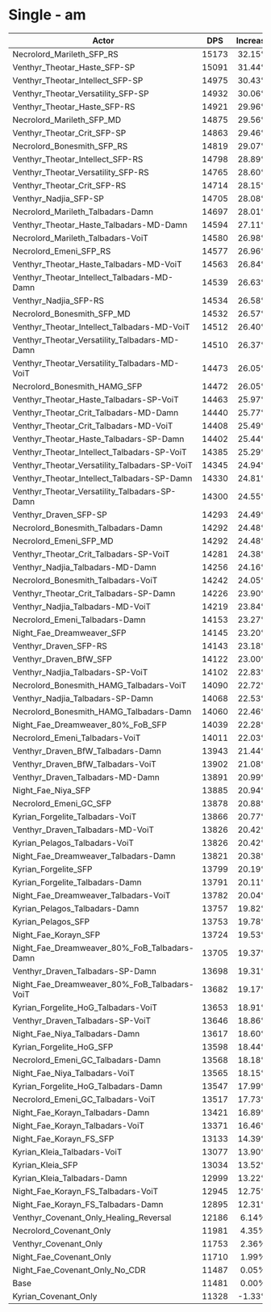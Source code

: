 # Single - am
| Actor | DPS | Increase |
|---|:---:|:---:|
|Necrolord_Marileth_SFP_RS|15173|32.15%|
|Venthyr_Theotar_Haste_SFP-SP|15091|31.44%|
|Venthyr_Theotar_Intellect_SFP-SP|14975|30.43%|
|Venthyr_Theotar_Versatility_SFP-SP|14932|30.06%|
|Venthyr_Theotar_Haste_SFP-RS|14921|29.96%|
|Necrolord_Marileth_SFP_MD|14875|29.56%|
|Venthyr_Theotar_Crit_SFP-SP|14863|29.46%|
|Necrolord_Bonesmith_SFP_RS|14819|29.07%|
|Venthyr_Theotar_Intellect_SFP-RS|14798|28.89%|
|Venthyr_Theotar_Versatility_SFP-RS|14765|28.60%|
|Venthyr_Theotar_Crit_SFP-RS|14714|28.15%|
|Venthyr_Nadjia_SFP-SP|14705|28.08%|
|Necrolord_Marileth_Talbadars-Damn|14697|28.01%|
|Venthyr_Theotar_Haste_Talbadars-MD-Damn|14594|27.11%|
|Necrolord_Marileth_Talbadars-VoiT|14580|26.98%|
|Necrolord_Emeni_SFP_RS|14577|26.96%|
|Venthyr_Theotar_Haste_Talbadars-MD-VoiT|14563|26.84%|
|Venthyr_Theotar_Intellect_Talbadars-MD-Damn|14539|26.63%|
|Venthyr_Nadjia_SFP-RS|14534|26.58%|
|Necrolord_Bonesmith_SFP_MD|14532|26.57%|
|Venthyr_Theotar_Intellect_Talbadars-MD-VoiT|14512|26.40%|
|Venthyr_Theotar_Versatility_Talbadars-MD-Damn|14510|26.37%|
|Venthyr_Theotar_Versatility_Talbadars-MD-VoiT|14473|26.05%|
|Necrolord_Bonesmith_HAMG_SFP|14472|26.05%|
|Venthyr_Theotar_Haste_Talbadars-SP-VoiT|14463|25.97%|
|Venthyr_Theotar_Crit_Talbadars-MD-Damn|14440|25.77%|
|Venthyr_Theotar_Crit_Talbadars-MD-VoiT|14408|25.49%|
|Venthyr_Theotar_Haste_Talbadars-SP-Damn|14402|25.44%|
|Venthyr_Theotar_Intellect_Talbadars-SP-VoiT|14385|25.29%|
|Venthyr_Theotar_Versatility_Talbadars-SP-VoiT|14345|24.94%|
|Venthyr_Theotar_Intellect_Talbadars-SP-Damn|14330|24.81%|
|Venthyr_Theotar_Versatility_Talbadars-SP-Damn|14300|24.55%|
|Venthyr_Draven_SFP-SP|14293|24.49%|
|Necrolord_Bonesmith_Talbadars-Damn|14292|24.48%|
|Necrolord_Emeni_SFP_MD|14292|24.48%|
|Venthyr_Theotar_Crit_Talbadars-SP-VoiT|14281|24.38%|
|Venthyr_Nadjia_Talbadars-MD-Damn|14256|24.16%|
|Necrolord_Bonesmith_Talbadars-VoiT|14242|24.05%|
|Venthyr_Theotar_Crit_Talbadars-SP-Damn|14226|23.90%|
|Venthyr_Nadjia_Talbadars-MD-VoiT|14219|23.84%|
|Necrolord_Emeni_Talbadars-Damn|14153|23.27%|
|Night_Fae_Dreamweaver_SFP|14145|23.20%|
|Venthyr_Draven_SFP-RS|14143|23.18%|
|Venthyr_Draven_BfW_SFP|14122|23.00%|
|Venthyr_Nadjia_Talbadars-SP-VoiT|14102|22.83%|
|Necrolord_Bonesmith_HAMG_Talbadars-VoiT|14090|22.72%|
|Venthyr_Nadjia_Talbadars-SP-Damn|14068|22.53%|
|Necrolord_Bonesmith_HAMG_Talbadars-Damn|14060|22.46%|
|Night_Fae_Dreamweaver_80%_FoB_SFP|14039|22.28%|
|Necrolord_Emeni_Talbadars-VoiT|14011|22.03%|
|Venthyr_Draven_BfW_Talbadars-Damn|13943|21.44%|
|Venthyr_Draven_BfW_Talbadars-VoiT|13902|21.08%|
|Venthyr_Draven_Talbadars-MD-Damn|13891|20.99%|
|Night_Fae_Niya_SFP|13885|20.94%|
|Necrolord_Emeni_GC_SFP|13878|20.88%|
|Kyrian_Forgelite_Talbadars-VoiT|13866|20.77%|
|Venthyr_Draven_Talbadars-MD-VoiT|13826|20.42%|
|Kyrian_Pelagos_Talbadars-VoiT|13826|20.42%|
|Night_Fae_Dreamweaver_Talbadars-Damn|13821|20.38%|
|Kyrian_Forgelite_SFP|13799|20.19%|
|Kyrian_Forgelite_Talbadars-Damn|13791|20.11%|
|Night_Fae_Dreamweaver_Talbadars-VoiT|13782|20.04%|
|Kyrian_Pelagos_Talbadars-Damn|13757|19.82%|
|Kyrian_Pelagos_SFP|13753|19.78%|
|Night_Fae_Korayn_SFP|13724|19.53%|
|Night_Fae_Dreamweaver_80%_FoB_Talbadars-Damn|13705|19.37%|
|Venthyr_Draven_Talbadars-SP-Damn|13698|19.31%|
|Night_Fae_Dreamweaver_80%_FoB_Talbadars-VoiT|13682|19.17%|
|Kyrian_Forgelite_HoG_Talbadars-VoiT|13653|18.91%|
|Venthyr_Draven_Talbadars-SP-VoiT|13646|18.86%|
|Night_Fae_Niya_Talbadars-Damn|13617|18.60%|
|Kyrian_Forgelite_HoG_SFP|13598|18.44%|
|Necrolord_Emeni_GC_Talbadars-Damn|13568|18.18%|
|Night_Fae_Niya_Talbadars-VoiT|13565|18.15%|
|Kyrian_Forgelite_HoG_Talbadars-Damn|13547|17.99%|
|Necrolord_Emeni_GC_Talbadars-VoiT|13517|17.73%|
|Night_Fae_Korayn_Talbadars-Damn|13421|16.89%|
|Night_Fae_Korayn_Talbadars-VoiT|13371|16.46%|
|Night_Fae_Korayn_FS_SFP|13133|14.39%|
|Kyrian_Kleia_Talbadars-VoiT|13077|13.90%|
|Kyrian_Kleia_SFP|13034|13.52%|
|Kyrian_Kleia_Talbadars-Damn|12999|13.22%|
|Night_Fae_Korayn_FS_Talbadars-VoiT|12945|12.75%|
|Night_Fae_Korayn_FS_Talbadars-Damn|12895|12.31%|
|Venthyr_Covenant_Only_Healing_Reversal|12186|6.14%|
|Necrolord_Covenant_Only|11981|4.35%|
|Venthyr_Covenant_Only|11753|2.36%|
|Night_Fae_Covenant_Only|11710|1.99%|
|Night_Fae_Covenant_Only_No_CDR|11487|0.05%|
|Base|11481|0.00%|
|Kyrian_Covenant_Only|11328|-1.33%|

